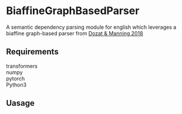 # BiaffineGraphBasedParser
A semantic dependency parsing module for english which leverages a biaffine graph-based parser from [Dozat & Manning 2018](https://aclanthology.org/P18-2077/)

## Requirements
transformers<br>
numpy<br>
pytorch<br>
Python3<br>

## Uasage
